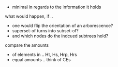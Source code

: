 
- minimal in regards to the information it holds

what would happen, if ..
- one would flip the orientation of an arborescence?
- superset-of turns into subset-of?
- and which nodes do the indcued subtrees hold?

compare the amounts
- of elements in .. Ht, Hs, Hrp, Hrs
- equal amounts .. think of CEs
